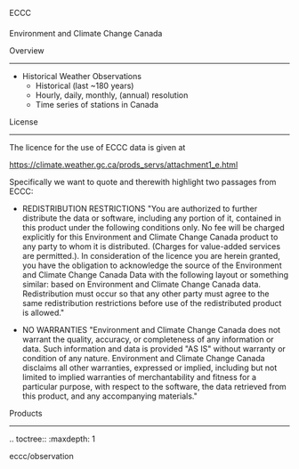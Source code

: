 ECCC
####

Environment and Climate Change Canada

Overview
********

- Historical Weather Observations
    - Historical (last ~180 years)
    - Hourly, daily, monthly, (annual) resolution
    - Time series of stations in Canada

License
*******

The licence for the use of ECCC data is given at

https://climate.weather.gc.ca/prods_servs/attachment1_e.html

Specifically we want to quote and therewith highlight two passages from ECCC:

- REDISTRIBUTION RESTRICTIONS
    "You are authorized to further distribute the data or software, including any portion
    of it, contained in this product under the following conditions only. No fee will be
    charged explicitly for this Environment and Climate Change Canada product to any party
    to whom it is distributed. (Charges for value-added services are permitted.). In
    consideration of the licence you are herein granted, you have the obligation to
    acknowledge the source of the Environment and Climate Change Canada Data with the
    following layout or something similar: based on Environment and Climate Change Canada
    data. Redistribution must occur so that any other party must agree to the same
    redistribution restrictions before use of the redistributed product is allowed."

- NO WARRANTIES
    "Environment and Climate Change Canada does not warrant the quality,
    accuracy, or completeness of any information or data. Such information and data is
    provided "AS IS" without warranty or condition of any nature. Environment and Climate
    Change Canada disclaims all other warranties, expressed or implied, including but not
    limited to implied warranties of merchantability and fitness for a particular purpose,
    with respect to the software, the data retrieved from this product, and any accompanying
    materials."

Products
********

.. toctree::
   :maxdepth: 1

   eccc/observation
